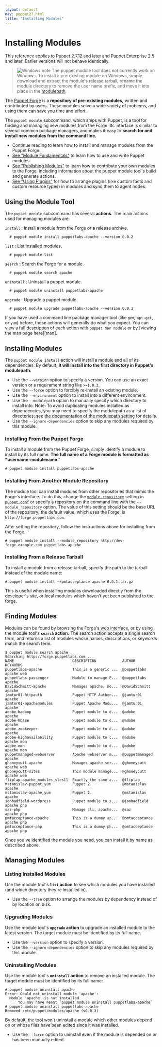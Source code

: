```yaml
---
layout: default
nav: puppet27.html
title: "Installing Modules"
---
```


[forge]: http://forge.puppetlabs.com
[module_man]: /man/module.html
[modulepath]: /references/stable/configuration.html#modulepath

[publishing]: ./modules_publishing.html
[fundamentals]: ./modules_fundamentals.html
[plugins]: /guides/plugins_in_modules.html

Installing Modules
=====

<span class="versionnote">This reference applies to Puppet 2.7.12 and later and Puppet Enterprise 2.5 and later. Earlier versions will not behave identically.</span>

> ![Windows note](/images/windows-logo-small.jpg) The puppet module tool does not currently work on Windows. To install a pre-existing module on Windows, simply download and extract the module's release tarball, rename the module directory to remove the user name prefix, and move it into place in the [modulepath][].

The [Puppet Forge][forge] is a **repository of pre-existing modules,** written and contributed by users. These modules solve a wide variety of problems, and using them can save you time and effort. 

The `puppet module` subcommand, which ships with Puppet, is a tool for finding and managing new modules from the Forge. Its interface is similar to several common package managers, and makes it easy to **search for and install new modules from the command line.**

* Continue reading to learn how to install and manage modules from the Puppet Forge.
* [See "Module Fundamentals"][fundamentals] to learn how to use and write Puppet modules.
* [See "Publishing Modules"][publishing] to learn how to contribute your own modules to the Forge, including information about the puppet module tool's build and generate actions.
* [See "Using Plugins"][plugins] for how to arrange plugins (like custom facts and custom resource types) in modules and sync them to agent nodes.


Using the Module Tool
-----

The `puppet module` subcommand has several **actions.** The main actions used for managing modules are:

`install`
: Install a module from the Forge or a release archive.
  
      # puppet module install puppetlabs-apache --version 0.0.2

`list`
: List installed modules.

      # puppet module list
`search`
: Search the Forge for a module.

      # puppet module search apache

`uninstall`
: Uninstall a puppet module.

      # puppet module uninstall puppetlabs-apache

`upgrade`
: Upgrade a puppet module.

      # puppet module upgrade puppetlabs-apache --version 0.0.3

If you have used a command line package manager tool (like `gem`, `apt-get`, or `yum`) before, these actions will generally do what you expect. You can view a full description of each action with `puppet man module` or by [viewing the man page here][man].

Installing Modules
-----

The `puppet module install` action will install a module and all of its dependencies. By default, **it will install into the first directory in Puppet's modulepath.**

* Use the `--version` option to specify a version. You can use an exact version or a requirement string like `>=1.0.3`. 
* Use the `--force` option to forcibly re-install an existing module.
* Use the `--environment` option to install into a different environment.
* Use the `--modulepath` option to manually specify which directory to install into. Note: To avoid duplicating modules installed as dependencies, you may need to specify the modulepath as a list of directories; see [the documentation of the modulepath setting][modulepath] for details.
* Use the `--ignore-dependencies` option to skip any modules required by this module. 

<!-- TODO: change this if the behavior of --dir/--target-dir changes; for now, we aren't mentioning it -->

### Installing From the Puppet Forge

To install a module from the Puppet Forge, simply identify a module to install by its full name. **The full name of a Forge module is formatted as "username-modulename."**

    # puppet module install puppetlabs-apache

### Installing From Another Module Repository

The module tool can install modules from other repositories that mimic the Forge's interface. To do this, change the [`module_repository`](/references/latest/configuration.html#modulerepository) setting in [`puppet.conf`](/guides/configuring.html) or specify a repository on the command line with the `--module_repository` option. The value of this setting should be the base URL of the repository; the default value, which uses the Forge, is `http://forge.puppetlabs.com`.

After setting the repository, follow the instructions above for installing from the Forge. 

    # puppet module install --module_repository http://dev-forge.example.com puppetlabs-apache

### Installing From a Release Tarball

To install a module from a release tarball, specify the path to the tarball instead of the module name:

    # puppet module install ~/pmtacceptance-apache-0.0.1.tar.gz

This is useful when installing modules downloaded directly from the developer's site, or local modules which haven't yet been published to the forge. 

Finding Modules
-----

Modules can be found by browsing the Forge's [web interface][forge], or by using the module tool's **`search` action.** The search action accepts a single search term, and returns a list of modules whose names, descriptions, or keywords match the search term. 

    $ puppet module search apache
    Searching http://forge.puppetlabs.com ...
    NAME                           DESCRIPTION            AUTHOR          KEYWORDS  
    puppetlabs-apache              This is a generic ...  @puppetlabs     apache web
    puppetlabs-passenger           Module to manage P...  @puppetlabs     apache    
    DavidSchmitt-apache            Manages apache, mo...  @DavidSchmitt   apache    
    jamtur01-httpauth              Puppet HTTP Authen...  @jamtur01       apache    
    jamtur01-apachemodules         Puppet Apache Modu...  @jamtur01       apache    
    adobe-hadoop                   Puppet module to d...  @adobe          apache    
    adobe-hbase                    Puppet module to d...  @adobe          apache    
    adobe-zookeeper                Puppet module to d...  @adobe          apache    
    adobe-highavailability         Puppet module to c...  @adobe          apache mon
    adobe-mon                      Puppet module to d...  @adobe          apache mon
    puppetmanaged-webserver        Apache webserver m...  @puppetmanaged  apache    
    ghoneycutt-apache              Manages apache ser...  @ghoneycutt     apache web
    ghoneycutt-sites               This module manage...  @ghoneycutt     apache web
    fliplap-apache_modules_sles11  Exactly the same a...  @fliplap                  
    mstanislav-puppet_yum          Puppet 2.              @mstanislav     apache    
    mstanislav-apache_yum          Puppet 2.              @mstanislav     apache    
    jonhadfield-wordpress          Puppet module to s...  @jonhadfield    apache php
    saz-php                        Manage cli, apache...  @saz            apache php
    pmtacceptance-apache           This is a dummy ap...  @pmtacceptance  apache php
    pmtacceptance-php              This is a dummy ph...  @pmtacceptance  apache php

Once you've identified the module you need, you can install it by name as described above.


Managing Modules
-----

### Listing Installed Modules

Use the module tool's **`list` action** to see which modules you have installed (and which directory they're installed in). 

* Use the `--tree` option to arrange the modules by dependency instead of by location on disk. 

### Upgrading Modules

Use the module tool's **`upgrade` action** to upgrade an installed module to the latest version. The target module must be identified by its full name.

* Use the `--version` option to specify a version. 
* Use the `--ignore-dependencies` option to skip any modules required by this module. 

### Uninstalling Modules

Use the module tool's **`uninstall` action** to remove an installed module. The target module must be identified by its full name:

    # puppet module uninstall apache
    Error: Could not uninstall module 'apache':
      Module 'apache' is not installed
          You may have meant `puppet module uninstall puppetlabs-apache`
    # puppet module uninstall puppetlabs-apache
    Removed /etc/puppet/modules/apache (v0.0.3)

By default, the tool won't uninstall a module which other modules depend on or whose files have been edited since it was installed.

* Use the `--force` option to uninstall even if the module is depended on or has been manually edited.
